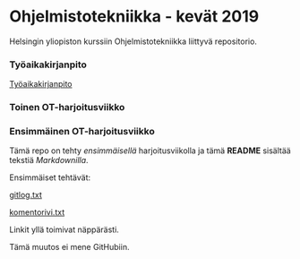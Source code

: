 # Ohjelmistotekniikka - kevät 2019

Helsingin yliopiston kurssiin Ohjelmistotekniikka liittyvä repositorio.

### Työaikakirjanpito

[Työaikakirjanpito](https://github.com/Deemusc/ot-harjoitustyo/blob/master/tyoaikakirjanpito.md)

### Toinen OT-harjoitusviikko



### Ensimmäinen OT-harjoitusviikko

Tämä repo on tehty *ensimmäisellä* harjoitusviikolla ja tämä **README** sisältää tekstiä *Markdownilla*.

Ensimmäiset tehtävät:

[gitlog.txt](https://github.com/Deemusc/ot-harjoitustyo/blob/master/laskarit/viikko1/gitlog.txt)

[komentorivi.txt](https://github.com/Deemusc/ot-harjoitustyo/blob/master/laskarit/viikko1/komentorivi.txt)

Linkit yllä toimivat näppärästi.

Tämä muutos ei mene GitHubiin.
